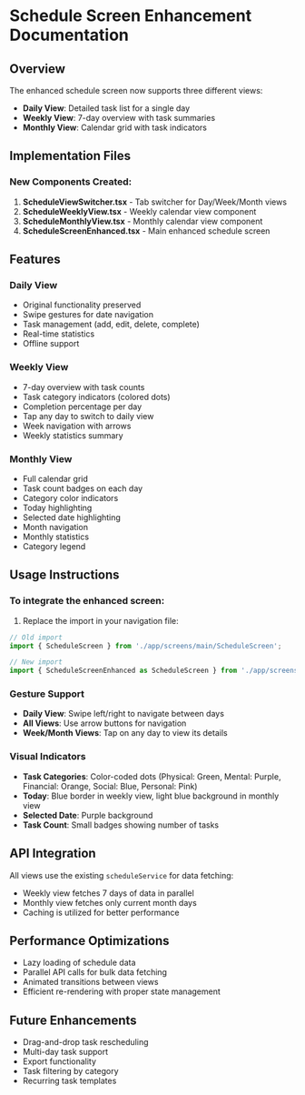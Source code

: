 # Schedule Screen Enhancement Documentation

## Overview
The enhanced schedule screen now supports three different views:
- **Daily View**: Detailed task list for a single day
- **Weekly View**: 7-day overview with task summaries
- **Monthly View**: Calendar grid with task indicators

## Implementation Files

### New Components Created:
1. **ScheduleViewSwitcher.tsx** - Tab switcher for Day/Week/Month views
2. **ScheduleWeeklyView.tsx** - Weekly calendar view component
3. **ScheduleMonthlyView.tsx** - Monthly calendar view component
4. **ScheduleScreenEnhanced.tsx** - Main enhanced schedule screen

## Features

### Daily View
- Original functionality preserved
- Swipe gestures for date navigation
- Task management (add, edit, delete, complete)
- Real-time statistics
- Offline support

### Weekly View
- 7-day overview with task counts
- Task category indicators (colored dots)
- Completion percentage per day
- Tap any day to switch to daily view
- Week navigation with arrows
- Weekly statistics summary

### Monthly View
- Full calendar grid
- Task count badges on each day
- Category color indicators
- Today highlighting
- Selected date highlighting
- Month navigation
- Monthly statistics
- Category legend

## Usage Instructions

### To integrate the enhanced screen:

1. Replace the import in your navigation file:
```typescript
// Old import
import { ScheduleScreen } from './app/screens/main/ScheduleScreen';

// New import
import { ScheduleScreenEnhanced as ScheduleScreen } from './app/screens/main/ScheduleScreenEnhanced';
```

### Gesture Support
- **Daily View**: Swipe left/right to navigate between days
- **All Views**: Use arrow buttons for navigation
- **Week/Month Views**: Tap on any day to view its details

### Visual Indicators
- **Task Categories**: Color-coded dots (Physical: Green, Mental: Purple, Financial: Orange, Social: Blue, Personal: Pink)
- **Today**: Blue border in weekly view, light blue background in monthly view
- **Selected Date**: Purple background
- **Task Count**: Small badges showing number of tasks

## API Integration
All views use the existing `scheduleService` for data fetching:
- Weekly view fetches 7 days of data in parallel
- Monthly view fetches only current month days
- Caching is utilized for better performance

## Performance Optimizations
- Lazy loading of schedule data
- Parallel API calls for bulk data fetching
- Animated transitions between views
- Efficient re-rendering with proper state management

## Future Enhancements
- Drag-and-drop task rescheduling
- Multi-day task support
- Export functionality
- Task filtering by category
- Recurring task templates